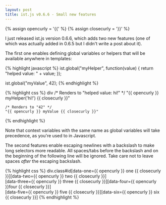 ```yaml
---
layout: post
title: ist.js v0.6.6 - Small new features
---
```


{% assign opencurly = '{{' %}
{% assign closecurly = '}}' %}

I just released ist.js version 0.6.6, which adds two new features (one of which was actually added in 0.6.5 but I didn't write a post about it).

The first one enables defining global variables or helpers that will be available anywhere in templates:

{% highlight javascript %}
ist.global("myHelper", function(value) {
    return "helped value: " + value;
});

ist.global("myValue", 42);
{% endhighlight %}

{% highlight css %}
div
    /* Renders to "helped value: hi!" */
    "{{ opencurly }} myHelper('hi!') {{ closecurly }}"

    /* Renders to "42" */
    "{{ opencurly }} myValue {{ closecurly }}"
{% endhighlight %}

Note that context variables with the same name as global variables will take precedence, as you're used to in Javascript.

The second features enable escaping newlines with a backslash to make long selectors more readable.  All spaces/tabs before the backslash and on the beginning of the following line will be ignored.  Take care not to leave spaces _after_ the escaping backslash.

{% highlight css %}
div.class#id[data-one={{ opencurly }} one {{ closecurly }}][data-two={{ opencurly }} two {{ closecurly }}] \
    [data-three={{ opencurly }} three {{ closecurly }}][data-four={{ opencurly }}four {{ closecurly }}] \
            [data-five={{ opencurly }} five {{ closecurly }}][data-six={{ opencurly }} six {{ closecurly }}]
{% endhighlight %}


